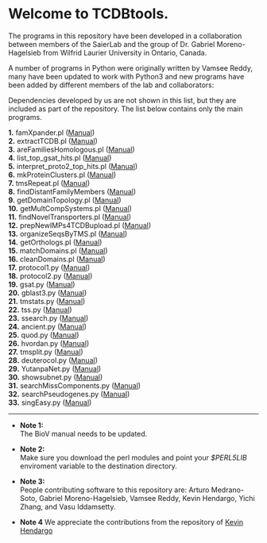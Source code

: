 # Welcome to TCDBtools.

The programs in this repository have been developed in a collaboration between 
members of the SaierLab and the group of Dr. Gabriel Moreno-Hagelsieb from 
Wilfrid Laurier University in Ontario, Canada.

A number of programs in Python were originally written by Vamsee Reddy, many 
have been updated to work with Python3 and new programs have been added by 
different members of the lab and collaborators:

Dependencies developed by us are not shown in this list, but they are 
included as part of the repository. The list below contains only the main 
programs. 


**1.** famXpander.pl ([Manual](manuals/famXpander.md))  
**2.** extractTCDB.pl ([Manual](manuals/extractTCDB.md))    
**3.** areFamiliesHomologous.pl ([Manual](manuals/areFamiliesHomologous.md))  
**4.** list_top_gsat_hits.pl ([Manual](manuals/list_top_gsat_hits.md))  
**5.** interpret_proto2_top_hits.pl ([Manual](manuals/interpret_proto2_top_hits.md))  
**6.** mkProteinClusters.pl  ([Manual](manuals/mkProteinClusters.md))  
**7.** tmsRepeat.pl ([Manual](Manuals/tmsRepeat.md))  
**8.** findDistantFamilyMembers ([Manual](manuals/findDistantFamilyMembers))  
**9.** getDomainTopology.pl ([Manual](manuals/getDomainTopology.md))   
**10.** getMultCompSystems.pl ([Manual](manuals/getMultCompSystems.md))  
**11.** findNovelTransporters.pl ([Manual](manuals/findNovelTransporters.md))  
**12.** prepNewIMPs4TCDBupload.pl ([Manual](manuals/prepNewIMPs4TCDBupload.md))  
**13.** organizeSeqsByTMS.pl ([Manual](manuals/organizeSeqsByTMS.md))  
**14.** getOrthologs.pl ([Manual](manuals/getOrthologs.md))  
**15.** matchDomains.pl ([Manual](manuals/matchDomains.md))  
**16.** cleanDomains.pl ([Manual](manuals/cleanDomains.md))  
**17.** protocol1.py   ([Manual](manuals/BioV_manual.pdf))  
**18.** protocol2.py   ([Manual](manuals/BioV_manual.pdf))  
**19.** gsat.py        ([Manual](manuals/BioV_manual.pdf))  
**20.** gblast3.py     ([Manual](manuals/BioV_manual.pdf))    
**21.** tmstats.py     ([Manual](manuals/BioV_manual.pdf))  
**22.** tss.py         ([Manual](manuals/BioV_manual.pdf))  
**23.** ssearch.py     ([Manual](manuals/BioV_manual.pdf))  
**24.** ancient.py     ([Manual](manuals/AR_INSTRUCTIONS.pdf))   
**25.** quod.py        ([Manual](https://gitlab.com//khendarg/hvordan/blob/master/docs/quod.md))  
**26.** hvordan.py    ([Manual](https://gitlab.com/khendarg/hvordan/blob/master/docs/hvordan.md))  
**27.** tmsplit.py    ([Manual](manuals/tmsplit.md))  
**28.** deuterocol.py ([Manual](https://github.com/SaierLaboratory/deuterocol))  
**29.** YutanpaNet.py ([Manual](manuals/YutanpaNet.md))  
**30.** showsubnet.py ([Manual](manuals/showsubnet.md))  
**31.** searchMissComponents.py ([Manual](manuals/searchMissComponents.md))  
**32.** searchPseudogenes.py ([Manual](manuals/searchPseudogenes.md))  
**33.** singEasy.py ([Manual](manuals/singEasy.md))

---  

* **Note 1:**  
The BioV manual needs to be updated.  

* **Note 2:**  
Make sure you download the perl modules and point your _$PERL5LIB_ 
enviroment variable to the destination directory.

* **Note 3:**  
People contributing software to this repository are: Arturo Medrano-Soto, Gabriel Moreno-Hagelsieb, Vamsee Reddy, Kevin Hendargo, Yichi Zhang, and Vasu Iddamsetty.

* **Note 4**
We appreciate the contributions from the repository of [Kevin Hendargo](https://gitlab.com/khendarg)

